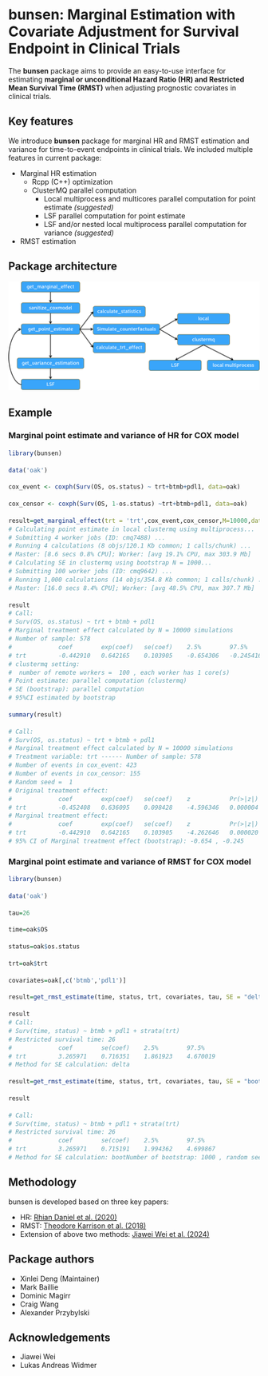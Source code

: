 # bunsen: Marginal Estimation with Covariate Adjustment for Survival Endpoint in Clinical Trials

The **bunsen** package aims to provide an easy-to-use interface for estimating **marginal or unconditional Hazard Ratio (HR) and Restricted Mean Survival Time (RMST)** when adjusting prognostic covariates in clinical trials.

## Key features

We introduce **bunsen** package for marginal HR and RMST estimation and variance for time-to-event endpoints in clinical trials. We included multiple features in current package:

-   Marginal HR estimation
    -   Rcpp (C++) optimization
    -   ClusterMQ parallel computation
        -   Local multiprocess and multicores parallel computation for point estimate *(suggested)*
        -   LSF parallel computation for point estimate
        -   LSF and/or nested local multiprocess parallel computation for variance *(suggested)*
-   RMST estimation

## Package architecture

![](man/figures/bunsen.png)

## Example

### Marginal point estimate and variance of HR for COX model

``` r
library(bunsen)

data('oak')

cox_event <- coxph(Surv(OS, os.status) ~ trt+btmb+pdl1, data=oak)

cox_censor <- coxph(Surv(OS, 1-os.status) ~trt+btmb+pdl1, data=oak)

result=get_marginal_effect(trt = 'trt',cox_event,cox_censor,M=10000,data=oak,seed = 1)
# Calculating point estimate in local clustermq using multiprocess...
# Submitting 4 worker jobs (ID: cmq7488) ...
# Running 4 calculations (8 objs/120.1 Kb common; 1 calls/chunk) ...
# Master: [8.6 secs 0.8% CPU]; Worker: [avg 19.1% CPU, max 303.9 Mb]                                                                                              
# Calculating SE in clustermq using bootstrap N = 1000...
# Submitting 100 worker jobs (ID: cmq9642) ...
# Running 1,000 calculations (14 objs/354.8 Kb common; 1 calls/chunk) ...
# Master: [16.0 secs 8.4% CPU]; Worker: [avg 48.5% CPU, max 307.7 Mb] 

result
# Call:
# Surv(OS, os.status) ~ trt + btmb + pdl1
# Marginal treatment effect calculated by N = 10000 simulations
# Number of sample: 578 
#             coef        exp(coef)   se(coef)    2.5%        97.5%     
# trt         -0.442910   0.642165    0.103905    -0.654306   -0.245416 
# clustermq setting:
#  number of remote workers =  100 , each worker has 1 core(s)
# Point estimate: parallel computation (clustermq)
# SE (bootstrap): parallel computation
# 95%CI estimated by bootstrap

summary(result)

# Call:
# Surv(OS, os.status) ~ trt + btmb + pdl1
# Marginal treatment effect calculated by N = 10000 simulations
# Treatment variable: trt ------ Number of sample: 578 
# Number of events in cox_event: 423 
# Number of events in cox_censor: 155 
# Random seed =  1 
# Original treatment effect:
#             coef        exp(coef)   se(coef)    z           Pr(>|z|)  
# trt         -0.452408   0.636095    0.098428    -4.596346   0.000004  
# Marginal treatment effect:
#             coef        exp(coef)   se(coef)    z           Pr(>|z|)  
# trt         -0.442910   0.642165    0.103905    -4.262646   0.000020  
# 95% CI of Marginal treatment effect (bootstrap): -0.654 , -0.245
```

### Marginal point estimate and variance of RMST for COX model

``` r
library(bunsen)

data('oak')

tau=26

time=oak$OS

status=oak$os.status

trt=oak$trt

covariates=oak[,c('btmb','pdl1')]

result=get_rmst_estimate(time, status, trt, covariates, tau, SE = "delta")

result
# Call:
# Surv(time, status) ~ btmb + pdl1 + strata(trt) 
# Restricted survival time: 26 
#             coef        se(coef)    2.5%        97.5%     
# trt         3.265971    0.716351    1.861923    4.670019  
# Method for SE calculation: delta

result=get_rmst_estimate(time, status, trt, covariates, tau, SE = "boot", seed = 2025)

result

# Call:
# Surv(time, status) ~ btmb + pdl1 + strata(trt) 
# Restricted survival time: 26 
#             coef        se(coef)    2.5%        97.5%     
# trt         3.265971    0.715191    1.994362    4.699867  
# Method for SE calculation: bootNumber of bootstrap: 1000 , random seed = 2025
```
## Methodology

bunsen is developed based on three key papers:

-   HR: [Rhian Daniel et al. (2020)](https://onlinelibrary.wiley.com/doi/10.1002/bimj.201900297)
-   RMST: [Theodore Karrison et al. (2018)](https://journals.sagepub.com/doi/10.1177/1740774518759281)
-   Extension of above two methods: [Jiawei Wei et al. (2024)](https://www.tandfonline.com/doi/full/10.1080/19466315.2023.2292774)

## Package authors

-   Xinlei Deng (Maintainer)
-   Mark Baillie
-   Dominic Magirr
-   Craig Wang
-   Alexander Przybylski

## Acknowledgements

-   Jiawei Wei
-   Lukas Andreas Widmer
